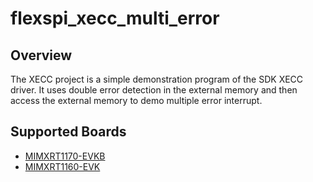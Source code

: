 # flexspi_xecc_multi_error

## Overview
The XECC project is a simple demonstration program of the SDK XECC driver. It uses double error detection in the external memory
and then access the external memory to demo multiple error interrupt.

## Supported Boards
- [MIMXRT1170-EVKB](../../../../_boards/evkbmimxrt1170/driver_examples/xecc/flexspi/xecc_multi_error/example_board_readme.md)
- [MIMXRT1160-EVK](../../../../_boards/evkmimxrt1160/driver_examples/xecc/flexspi/xecc_multi_error/example_board_readme.md)
